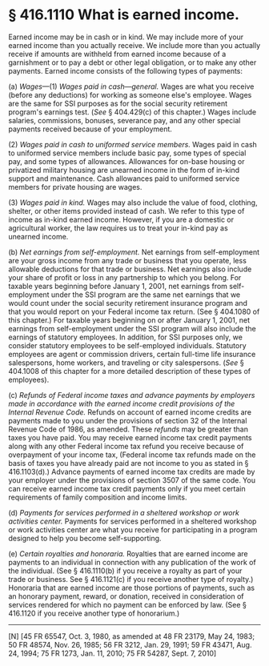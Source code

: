 # § 416.1110   What is earned income.

Earned income may be in cash or in kind. We may include more of your earned income than you actually receive. We include more than you actually receive if amounts are withheld from earned income because of a garnishment or to pay a debt or other legal obligation, or to make any other payments. Earned income consists of the following types of payments:


(a) *Wages*—(1) *Wages paid in cash—general.* Wages are what you receive (before any deductions) for working as someone else's employee. Wages are the same for SSI purposes as for the social security retirement program's earnings test. (*See* § 404.429(c) of this chapter.) Wages include salaries, commissions, bonuses, severance pay, and any other special payments received because of your employment.


(2) *Wages paid in cash to uniformed service members.* Wages paid in cash to uniformed service members include basic pay, some types of special pay, and some types of allowances. Allowances for on-base housing or privatized military housing are unearned income in the form of in-kind support and maintenance. Cash allowances paid to uniformed service members for private housing are wages.


(3) *Wages paid in kind.* Wages may also include the value of food, clothing, shelter, or other items provided instead of cash. We refer to this type of income as in-kind earned income. However, if you are a domestic or agricultural worker, the law requires us to treat your in-kind pay as unearned income.


(b) *Net earnings from self-employment.* Net earnings from self-employment are your gross income from any trade or business that you operate, less allowable deductions for that trade or business. Net earnings also include your share of profit or loss in any partnership to which you belong. For taxable years beginning before January 1, 2001, net earnings from self-employment under the SSI program are the same net earnings that we would count under the social security retirement insurance program and that you would report on your Federal income tax return. (See § 404.1080 of this chapter.) For taxable years beginning on or after January 1, 2001, net earnings from self-employment under the SSI program will also include the earnings of statutory employees. In addition, for SSI purposes only, we consider statutory employees to be self-employed individuals. Statutory employees are agent or commission drivers, certain full-time life insurance salespersons, home workers, and traveling or city salespersons. (*See* § 404.1008 of this chapter for a more detailed description of these types of employees).


(c) *Refunds of Federal income taxes and advance payments by employers made in accordance with the earned income credit provisions of the Internal Revenue Code.* Refunds on account of earned income credits are payments made to you under the provisions of section 32 of the Internal Revenue Code of 1986, as amended. These *refunds* may be greater than taxes you have paid. You may receive earned income tax credit payments along with any other Federal income tax refund you receive because of overpayment of your income tax, (Federal income tax refunds made on the basis of taxes you have already paid are not income to you as stated in § 416.1103(d).) Advance payments of earned income tax credits are made by your employer under the provisions of section 3507 of the same code. You can receive earned income tax credit payments only if you meet certain requirements of family composition and income limits.


(d) *Payments for services performed in a sheltered workshop or work activities center.* Payments for services performed in a sheltered workshop or work activities center are what you receive for participating in a program designed to help you become self-supporting.


(e) *Certain royalties and honoraria.* Royalties that are earned income are payments to an individual in connection with any publication of the work of the individual. (See § 416.1110(b) if you receive a royalty as part of your trade or business. See § 416.1121(c) if you receive another type of royalty.) Honoraria that are earned income are those portions of payments, such as an honorary payment, reward, or donation, received in consideration of services rendered for which no payment can be enforced by law. (See § 416.1120 if you receive another type of honorarium.)



---

[N] [45 FR 65547, Oct. 3, 1980, as amended at 48 FR 23179, May 24, 1983; 50 FR 48574, Nov. 26, 1985; 56 FR 3212, Jan. 29, 1991; 59 FR 43471, Aug. 24, 1994; 75 FR 1273, Jan. 11, 2010; 75 FR 54287, Sept. 7, 2010]




